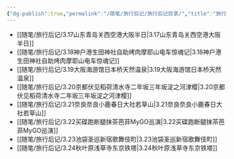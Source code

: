 ```yaml
---
{"dg-publish":true,"permalink":"/随笔/旅行后记/旅行后记目录/","title":"旅行后记","created":"2024-04-17 21:52"}
---
```



- [[随笔/旅行后记/3.17山东青岛关西空港大阪半日\|3.17山东青岛关西空港大阪半日]]
- [[随笔/旅行后记/3.18神户港生田神社自助烤肉摩耶山电车惊魂记\|3.18神户港生田神社自助烤肉摩耶山电车惊魂记]]
- [[随笔/旅行后记/3.19大阪海游馆日本桥天然温泉\|3.19大阪海游馆日本桥天然温泉]]
- [[随笔/旅行后记/3.20京都伏见稻荷清水寺二年坂三年坂淀之河津樱\|3.20京都伏见稻荷清水寺二年坂三年坂淀之河津樱]]
- [[随笔/旅行后记/3.21奈良奈良小鹿春日大社若草山\|3.21奈良奈良小鹿春日大社若草山]]
- [[随笔/旅行后记/3.22买碟跑断腿抹茶芭菲MyGO巡演\|3.22买碟跑断腿抹茶芭菲MyGO巡演]]
- [[随笔/旅行后记/3.23池袋圣巡新宿歌舞伎町\|3.23池袋圣巡新宿歌舞伎町]]
- [[随笔/旅行后记/3.24秋叶原浅草寺东京铁塔\|3.24秋叶原浅草寺东京铁塔]]